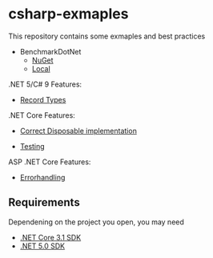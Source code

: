 # csharp-exmaples

This repository contains some exmaples and best practices

* BenchmarkDotNet
  * [NuGet](https://www.nuget.org/packages/BenchmarkDotNet/)
  * [Local](./Benchmark)

.NET 5/C# 9 Features:

* [Record Types](./Record-Types)

.NET Core Features:

* [Correct Disposable implementation](./Disposable)

* [Testing](./Testing)

ASP .NET Core Features:

* [Errorhandling](./Errorhandling)


## Requirements

Dependening on the project you open, you may need

* [.NET Core 3.1 SDK](https://dotnet.microsoft.com/download/dotnet-core/3.1)
* [.NET 5.0 SDK](https://dotnet.microsoft.com/download/dotnet/5.0)
